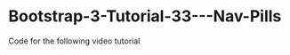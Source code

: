 Bootstrap-3-Tutorial-33---Nav-Pills
===================================

Code for the following video tutorial 
